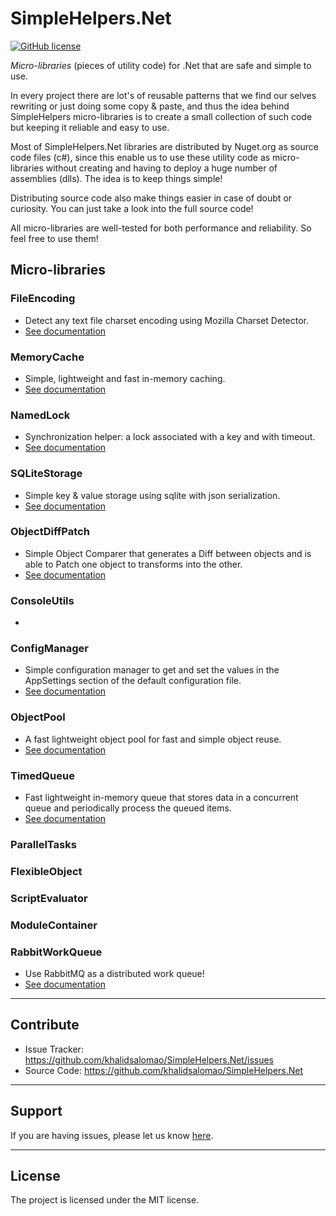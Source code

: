 SimpleHelpers.Net
=================

[![GitHub license](https://img.shields.io/badge/license-MIT-brightgreen.svg?maxAge=3600&style=flat-square)](https://raw.githubusercontent.com/khalidsalomao/SimpleHelpers.Net/master/SimpleHelpers/LICENSE.txt)


*Micro-libraries* (pieces of utility code) for .Net that are safe and simple to use.

In every project there are lot's of reusable patterns that we find our selves rewriting or just doing some copy & paste, and thus the idea behind SimpleHelpers micro-libraries is to create a small collection of such code but keeping it reliable and easy to use.


Most of SimpleHelpers.Net libraries are distributed by Nuget.org as source code files (c#), since this enable us to use these utility code as micro-libraries without creating and having to deploy a huge number of assemblies (dlls). The idea is to keep things simple!

Distributing source code also make things easier in case of doubt or curiosity. You can just take a look into the full source code!


All micro-libraries are well-tested for both performance and reliability. So feel free to use them!


Micro-libraries
---------------

### FileEncoding

- Detect any text file charset encoding using Mozilla Charset Detector.
- [See documentation](docs/fileencoding.md)

### MemoryCache

- Simple, lightweight and fast in-memory caching.
- [See documentation](docs/memorycache.md)

### NamedLock

- Synchronization helper: a lock associated with a key and with timeout.
- [See documentation](docs/namedlock.md)

### SQLiteStorage

- Simple key & value storage using sqlite with json serialization.
- [See documentation](docs/sqlitestorage.md)

### ObjectDiffPatch

- Simple Object Comparer that generates a Diff between objects and is able to Patch one object to transforms into the other.
- [See documentation](docs/objectdiffpatch.md)

### ConsoleUtils

-

### ConfigManager

- Simple configuration manager to get and set the values in the AppSettings section of the default configuration file.
- [See documentation](docs/configmanager.md)

### ObjectPool

- A fast lightweight object pool for fast and simple object reuse.
- [See documentation](docs/objectpool.md)

### TimedQueue

- Fast lightweight in-memory queue that stores data in a concurrent queue and periodically process the queued items.
- [See documentation](docs/timedqueue.md)

### ParallelTasks

### FlexibleObject

### ScriptEvaluator

### ModuleContainer

### RabbitWorkQueue

- Use RabbitMQ as a distributed work queue!
- [See documentation](https://github.com/khalidsalomao/SimpleHelpers.Net.RabbitMQ)


-----

Contribute
----------

- Issue Tracker: https://github.com/khalidsalomao/SimpleHelpers.Net/issues
- Source Code: https://github.com/khalidsalomao/SimpleHelpers.Net

-----

Support
-------

If you are having issues, please let us know [here](https://github.com/khalidsalomao/SimpleHelpers.Net/issues).

-----

License
-------

The project is licensed under the MIT license.
